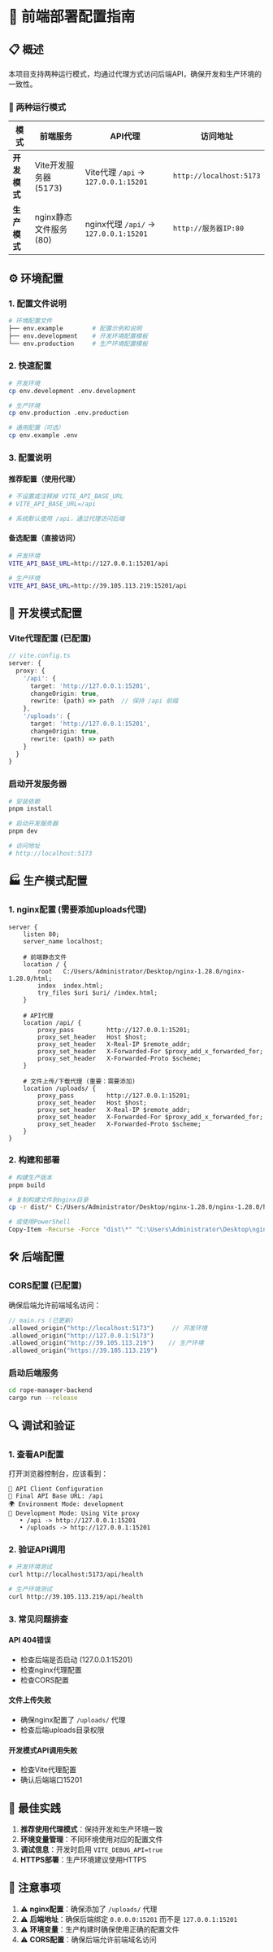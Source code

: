 # 🚀 前端部署配置指南

## 📋 概述

本项目支持两种运行模式，均通过代理方式访问后端API，确保开发和生产环境的一致性。

### 🔄 两种运行模式

| 模式 | 前端服务 | API代理 | 访问地址 |
|------|----------|---------|----------|
| **开发模式** | Vite开发服务器 (5173) | Vite代理 `/api` → `127.0.0.1:15201` | `http://localhost:5173` |
| **生产模式** | nginx静态文件服务 (80) | nginx代理 `/api/` → `127.0.0.1:15201` | `http://服务器IP:80` |

## ⚙️ 环境配置

### 1. 配置文件说明

```bash
# 环境配置文件
├── env.example        # 配置示例和说明
├── env.development    # 开发环境配置模板
└── env.production     # 生产环境配置模板
```

### 2. 快速配置

```bash
# 开发环境
cp env.development .env.development

# 生产环境  
cp env.production .env.production

# 通用配置（可选）
cp env.example .env
```

### 3. 配置说明

#### 推荐配置（使用代理）
```bash
# 不设置或注释掉 VITE_API_BASE_URL
# VITE_API_BASE_URL=/api

# 系统默认使用 /api，通过代理访问后端
```

#### 备选配置（直接访问）
```bash
# 开发环境
VITE_API_BASE_URL=http://127.0.0.1:15201/api

# 生产环境
VITE_API_BASE_URL=http://39.105.113.219:15201/api
```

## 🔧 开发模式配置

### Vite代理配置 (已配置)

```typescript
// vite.config.ts
server: {
  proxy: {
    '/api': {
      target: 'http://127.0.0.1:15201',
      changeOrigin: true,
      rewrite: (path) => path  // 保持 /api 前缀
    },
    '/uploads': {
      target: 'http://127.0.0.1:15201',
      changeOrigin: true,
      rewrite: (path) => path
    }
  }
}
```

### 启动开发服务器

```bash
# 安装依赖
pnpm install

# 启动开发服务器
pnpm dev

# 访问地址
# http://localhost:5173
```

## 🏭 生产模式配置

### 1. nginx配置 (需要添加uploads代理)

```nginx
server {
    listen 80;
    server_name localhost;

    # 前端静态文件
    location / {
        root   C:/Users/Administrator/Desktop/nginx-1.28.0/nginx-1.28.0/html;
        index  index.html;
        try_files $uri $uri/ /index.html;
    }

    # API代理
    location /api/ {
        proxy_pass         http://127.0.0.1:15201;
        proxy_set_header   Host $host;
        proxy_set_header   X-Real-IP $remote_addr;
        proxy_set_header   X-Forwarded-For $proxy_add_x_forwarded_for;
        proxy_set_header   X-Forwarded-Proto $scheme;
    }
    
    # 文件上传/下载代理 (重要：需要添加)
    location /uploads/ {
        proxy_pass         http://127.0.0.1:15201;
        proxy_set_header   Host $host;
        proxy_set_header   X-Real-IP $remote_addr;
        proxy_set_header   X-Forwarded-For $proxy_add_x_forwarded_for;
        proxy_set_header   X-Forwarded-Proto $scheme;
    }
}
```

### 2. 构建和部署

```bash
# 构建生产版本
pnpm build

# 复制构建文件到nginx目录
cp -r dist/* C:/Users/Administrator/Desktop/nginx-1.28.0/nginx-1.28.0/html/

# 或使用PowerShell
Copy-Item -Recurse -Force "dist\*" "C:\Users\Administrator\Desktop\nginx-1.28.0\nginx-1.28.0\html\"
```

## 🛠️ 后端配置

### CORS配置 (已配置)

确保后端允许前端域名访问：

```rust
// main.rs (已更新)
.allowed_origin("http://localhost:5173")     // 开发环境
.allowed_origin("http://127.0.0.1:5173")
.allowed_origin("http://39.105.113.219")    // 生产环境
.allowed_origin("https://39.105.113.219")
```

### 启动后端服务

```bash
cd rope-manager-backend
cargo run --release
```

## 🔍 调试和验证

### 1. 查看API配置

打开浏览器控制台，应该看到：

```
🔧 API Client Configuration
🔗 Final API Base URL: /api
🌍 Environment Mode: development
🚀 Development Mode: Using Vite proxy
   • /api -> http://127.0.0.1:15201
   • /uploads -> http://127.0.0.1:15201
```

### 2. 验证API调用

```bash
# 开发环境测试
curl http://localhost:5173/api/health

# 生产环境测试  
curl http://39.105.113.219/api/health
```

### 3. 常见问题排查

#### API 404错误
- 检查后端是否启动 (127.0.0.1:15201)
- 检查nginx代理配置
- 检查CORS配置

#### 文件上传失败
- 确保nginx配置了 `/uploads/` 代理
- 检查后端uploads目录权限

#### 开发模式API调用失败
- 检查Vite代理配置
- 确认后端端口15201

## 🎯 最佳实践

1. **推荐使用代理模式**：保持开发和生产环境一致
2. **环境变量管理**：不同环境使用对应的配置文件
3. **调试信息**：开发时启用 `VITE_DEBUG_API=true`
4. **HTTPS部署**：生产环境建议使用HTTPS

## 🚨 注意事项

1. ⚠️ **nginx配置**：确保添加了 `/uploads/` 代理
2. ⚠️ **后端地址**：确保后端绑定 `0.0.0.0:15201` 而不是 `127.0.0.1:15201`
3. ⚠️ **环境变量**：生产构建时确保使用正确的配置文件
4. ⚠️ **CORS配置**：确保后端允许前端域名访问 